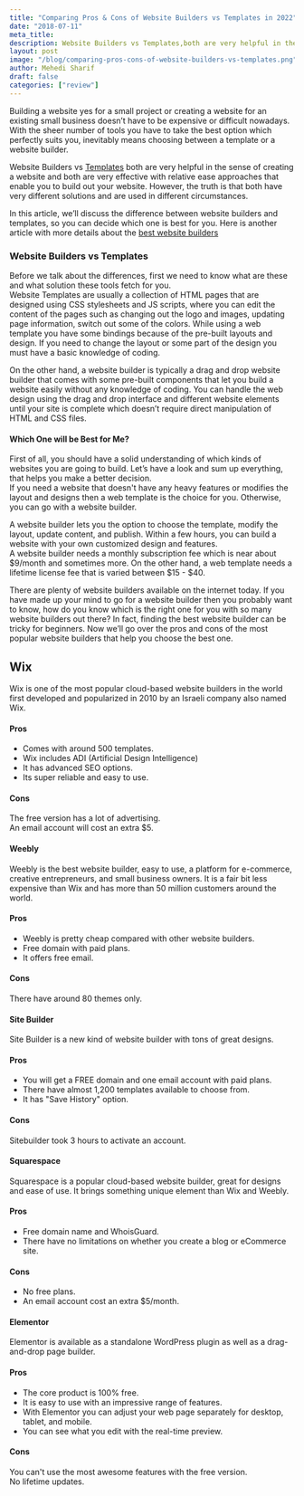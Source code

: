 ```yaml
---
title: "Comparing Pros & Cons of Website Builders vs Templates in 2022"
date: "2018-07-11"
meta_title:
description: Website Builders vs Templates,both are very helpful in the sense of creating a website and both are very effective that enable you to build out your website.
layout: post
image: "/blog/comparing-pros-cons-of-website-builders-vs-templates.png"
author: Mehedi Sharif
draft: false
categories: ["review"]
---
```


Building a website yes for a small project or creating a website for an existing small business doesn’t have to be expensive or difficult nowadays. With the sheer number of tools you have to take the best option which perfectly suits you, inevitably means choosing between a template or a website builder.

Website Builders vs <A href="/download-bootstrap-free-responsive-website-templates-built-with-html5-css3/">Templates</A> both are very helpful in the sense of creating a website and both are very effective with relative ease approaches that enable you to build out your website. However, the truth is that both have very different solutions and are used in different circumstances.

In this article, we’ll discuss the difference between website builders and templates, so you can decide which one is best for you. Here is another article with more details about the <A href="https://hosting.review/website-builders/">best website builders</A>

### Website Builders vs Templates

Before we talk about the differences, first we need to know what are these and what solution these tools fetch for you.  
Website Templates are usually a collection of HTML pages that are designed using CSS stylesheets and JS scripts, where you can edit the content of the pages such as changing out the logo and images, updating page information, switch out some of the colors. While using a web template you have some bindings because of the pre-built layouts and design. If you need to change the layout or some part of the design you must have a basic knowledge of coding.

On the other hand, a website builder is typically a drag and drop website builder that comes with some pre-built components that let you build a website easily without any knowledge of coding. You can handle the web design using the drag and drop interface and different website elements until your site is complete which doesn’t require direct manipulation of HTML and CSS files.

#### Which One will be Best for Me?

First of all, you should have a solid understanding of which kinds of websites you are going to build. Let’s have a look and sum up everything, that helps you make a better decision.  
If you need a website that doesn't have any heavy features or modifies the layout and designs then a web template is the choice for you. Otherwise, you can go with a website builder.

A website builder lets you the option to choose the template, modify the layout, update content, and publish. Within a few hours, you can build a website with your own customized design and features.  
A website builder needs a monthly subscription fee which is near about $9/month and sometimes more. On the other hand, a web template needs a lifetime license fee that is varied between $15 - $40.

There are plenty of website builders available on the internet today. If you have made up your mind to go for a website builder then you probably want to know, how do you know which is the right one for you with so many website builders out there? In fact, finding the best website builder can be tricky for beginners. Now we’ll go over the pros and cons of the most popular website builders that help you choose the best one.

## Wix

Wix is one of the most popular cloud-based website builders in the world first developed and popularized in 2010 by an Israeli company also named Wix.

#### Pros

- Comes with around 500 templates.
- Wix includes ADI (Artificial Design Intelligence)
- It has advanced SEO options.
- Its super reliable and easy to use.

#### Cons

The free version has a lot of advertising.  
An email account will cost an extra $5.

#### Weebly

Weebly is the best website builder, easy to use, a platform for e-commerce, creative entrepreneurs, and small business owners. It is a fair bit less expensive than Wix and has more than 50 million customers around the world.

#### Pros

- Weebly is pretty cheap compared with other website builders.
- Free domain with paid plans.
- It offers free email.

#### Cons

There have around 80 themes only.

#### Site Builder

Site Builder is a new kind of website builder with tons of great designs.

#### Pros

- You will get a FREE domain and one email account with paid plans.
- There have almost 1,200 templates available to choose from.
- It has "Save History" option.

#### Cons

Sitebuilder took 3 hours to activate an account.

#### Squarespace

Squarespace is a popular cloud-based website builder, great for designs and ease of use. It brings something unique element than Wix and Weebly.

#### Pros

- Free domain name and WhoisGuard.
- There have no limitations on whether you create a blog or eCommerce site.

#### Cons

- No free plans.
- An email account cost an extra $5/month.

#### Elementor

Elementor is available as a standalone WordPress plugin as well as a drag-and-drop page builder.

#### Pros

- The core product is 100% free.
- It is easy to use with an impressive range of features.
- With Elementor you can adjust your web page separately for desktop, tablet, and mobile.
- You can see what you edit with the real-time preview.

#### Cons

You can't use the most awesome features with the free version.  
No lifetime updates.
